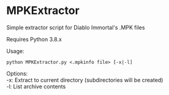 # MPKExtractor
Simple extractor script for Diablo Immortal's .MPK files

Requires Python 3.8.x

Usage:
```
python MPKExtractor.py <.mpkinfo file> [-x|-l]
```

Options:  
-x: Extract to current directory (subdirectories will be created)  
-l: List archive contents


